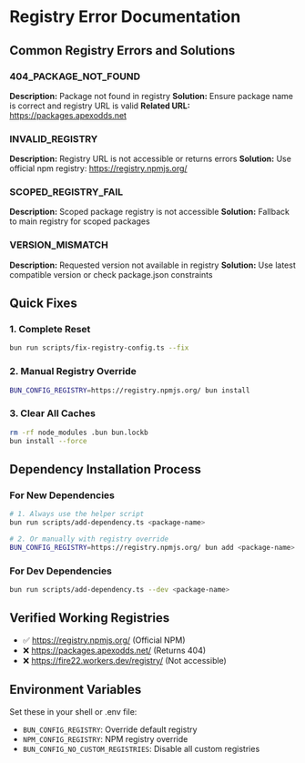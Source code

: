 # Registry Error Documentation

## Common Registry Errors and Solutions


### 404_PACKAGE_NOT_FOUND
**Description:** Package not found in registry
**Solution:** Ensure package name is correct and registry URL is valid
**Related URL:** https://packages.apexodds.net


### INVALID_REGISTRY
**Description:** Registry URL is not accessible or returns errors
**Solution:** Use official npm registry: https://registry.npmjs.org/



### SCOPED_REGISTRY_FAIL
**Description:** Scoped package registry is not accessible
**Solution:** Fallback to main registry for scoped packages



### VERSION_MISMATCH
**Description:** Requested version not available in registry
**Solution:** Use latest compatible version or check package.json constraints



## Quick Fixes

### 1. Complete Reset
```bash
bun run scripts/fix-registry-config.ts --fix
```

### 2. Manual Registry Override
```bash
BUN_CONFIG_REGISTRY=https://registry.npmjs.org/ bun install
```

### 3. Clear All Caches
```bash
rm -rf node_modules .bun bun.lockb
bun install --force
```

## Dependency Installation Process

### For New Dependencies
```bash
# 1. Always use the helper script
bun run scripts/add-dependency.ts <package-name>

# 2. Or manually with registry override
BUN_CONFIG_REGISTRY=https://registry.npmjs.org/ bun add <package-name>
```

### For Dev Dependencies
```bash
bun run scripts/add-dependency.ts --dev <package-name>
```

## Verified Working Registries
- ✅ https://registry.npmjs.org/ (Official NPM)
- ❌ https://packages.apexodds.net/ (Returns 404)
- ❌ https://fire22.workers.dev/registry/ (Not accessible)

## Environment Variables
Set these in your shell or .env file:
- `BUN_CONFIG_REGISTRY`: Override default registry
- `NPM_CONFIG_REGISTRY`: NPM registry override
- `BUN_CONFIG_NO_CUSTOM_REGISTRIES`: Disable all custom registries
